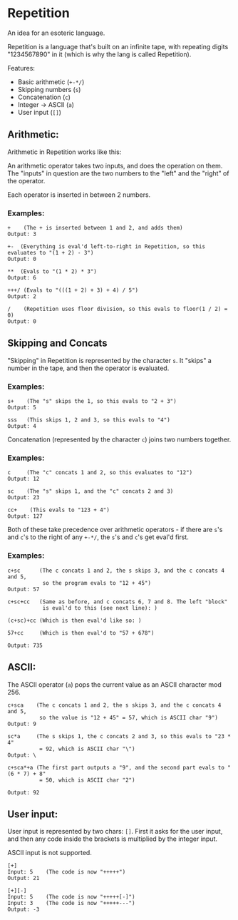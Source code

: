 # Repetition
An idea for an esoteric language.

Repetition is a language that's built on an infinite tape, with repeating digits "1234567890" in it (which is why the lang is called Repetition).

Features:

- Basic arithmetic (`+-*/`)
- Skipping numbers (`s`)
- Concatenation (`c`)
- Integer -> ASCII (`a`)
- User input (`[]`)

## Arithmetic:

Arithmetic in Repetition works like this:

An arithmetic operator takes two inputs, and does the operation on them. The "inputs" in question are the two numbers to the "left" and the "right" of the operator.

Each operator is inserted in between 2 numbers.

### Examples:

    +    (The + is inserted between 1 and 2, and adds them)
    Output: 3
    
    +-  (Everything is eval'd left-to-right in Repetition, so this evaluates to "(1 + 2) - 3")
    Output: 0
    
    **  (Evals to "(1 * 2) * 3")
    Output: 6
    
    +++/ (Evals to "(((1 + 2) + 3) + 4) / 5")
    Output: 2
    
    /    (Repetition uses floor division, so this evals to floor(1 / 2) = 0)
    Output: 0
    
## Skipping and Concats

"Skipping" in Repetition is represented by the character `s`. It "skips" a number in the tape, and then the operator is evaluated.

### Examples:

    s+    (The "s" skips the 1, so this evals to "2 + 3")
    Output: 5
    
    sss   (This skips 1, 2 and 3, so this evals to "4")
    Output: 4
    
Concatenation (represented by the character `c`) joins two numbers together.

### Examples:

    c     (The "c" concats 1 and 2, so this evaluates to "12")
    Output: 12
    
    sc    (The "s" skips 1, and the "c" concats 2 and 3)
    Output: 23
    
    cc+    (This evals to "123 + 4")
    Output: 127
    
Both of these take precedence over arithmetic operators - if there are `s`'s and `c`'s to the right of any `+-*/`, the `s`'s and `c`'s get eval'd first.

### Examples:

    c+sc      (The c concats 1 and 2, the s skips 3, and the c concats 4 and 5,
               so the program evals to "12 + 45")
    Output: 57
    
    c+sc+cc   (Same as before, and c concats 6, 7 and 8. The left "block"
               is eval'd to this (see next line): )
              
    (c+sc)+cc (Which is then eval'd like so: )
    
    57+cc     (Which is then eval'd to "57 + 678")
    
    Output: 735
    
## ASCII:

The ASCII operator (`a`) pops the current value as an ASCII character mod 256.

    c+sca    (The c concats 1 and 2, the s skips 3, and the c concats 4 and 5,
              so the value is "12 + 45" = 57, which is ASCII char "9")    
    Output: 9
    
    sc*a     (The s skips 1, the c concats 2 and 3, so this evals to "23 * 4"
              = 92, which is ASCII char "\")     
    Output: \
    
    c+sca*+a (The first part outputs a "9", and the second part evals to "(6 * 7) + 8"
              = 50, which is ASCII char "2")
              
    Output: 92
    
## User input:

User input is represented by two chars: `[]`. First it asks for the user input, and then any code inside the brackets is multiplied by the integer input.

ASCII input is not supported.

    [+]
    Input: 5    (The code is now "+++++")
    Output: 21
    
    [+][-]
    Input: 5    (The code is now "+++++[-]")
    Input: 3    (The code is now "+++++---")
    Output: -3
